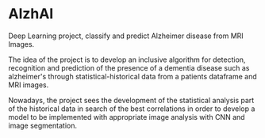 # AlzhAI
Deep Learning project, classify and predict Alzheimer disease from MRI Images.

The idea of the project is to develop an inclusive algorithm for detection, recognition and prediction of the presence of a dementia disease such as alzheimer's through statistical-historical data from a patients dataframe and MRI images.

Nowadays, the project sees the development of the statistical analysis part of the historical data in search of the best correlations in order to develop a model to be implemented with appropriate image analysis with CNN and image segmentation.
